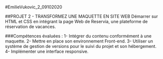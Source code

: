 #EmilieVukovic_2_09102020

##PROJET 2 - TRANSFORMEZ UNE MAQUETTE EN SITE WEB
Démarrer sur HTML et CSS en intégrant la page Web de Reservia, une plateforme de réservation de vacances.
         
 ###Compétences évaluées :
  1- Intégrer du contenu conformément à une maquette.
  2- Mettre en place son environnement Front-end.
  3- Utiliser un système de gestion de versions pour le suivi du projet et son hébergement.
  4- Implémenter une interface responsive.
  
